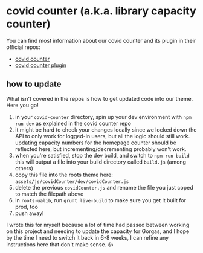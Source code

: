 # covid counter (a.k.a. library capacity counter)

You can find most information about our covid counter and its plugin in their official repos:

* [covid counter](https://github.com/ualibweb/covid-counter/)
* [covid counter plugin](https://github.com/ualibweb/covid-counter-plugin/)

## how to update

What isn't covered in the repos is how to get updated code into our theme. Here you go!

1. in your `covid-counter` directory, spin up your dev environment with `npm run dev` as explained in the covid counter repo
2. it might be hard to check your changes locally since we locked down the API to only work for logged-in users, but all the logic should still work. updating capacity numbers for the homepage counter should be reflected here, but incrementing/decrementing probably won't work.
3. when you're satisfied, stop the dev build, and switch to `npm run build` this will output a file into your build directory called `build.js` (among others)
4. copy this file into the roots theme here: `assets/js/covidCounter/dev/covidCounter.js`
5. delete the previous `covidCounter.js` and rename the file you just coped to match the filepath above
6. in `roots-ualib`, run `grunt live-build` to make sure you get it built for prod, too
7. push away!

I wrote this for myself because a lot of time had passed between working on this project and needing to update the capacity for Gorgas, and I hope by the time I need to switch it back in 6-8 weeks, I can refine any instructions here that don't make sense. :+1:
